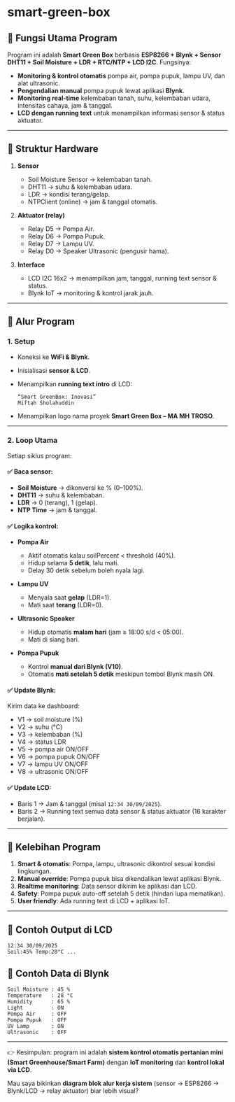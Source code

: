 # smart-green-box

## 🔹 Fungsi Utama Program

Program ini adalah **Smart Green Box** berbasis **ESP8266 + Blynk + Sensor DHT11 + Soil Moisture + LDR + RTC/NTP + LCD I2C**.
Fungsinya:

* **Monitoring & kontrol otomatis** pompa air, pompa pupuk, lampu UV, dan alat ultrasonic.
* **Pengendalian manual** pompa pupuk lewat aplikasi **Blynk**.
* **Monitoring real-time** kelembaban tanah, suhu, kelembaban udara, intensitas cahaya, jam & tanggal.
* **LCD dengan running text** untuk menampilkan informasi sensor & status aktuator.

---

## 🔹 Struktur Hardware

1. **Sensor**

   * Soil Moisture Sensor → kelembaban tanah.
   * DHT11 → suhu & kelembaban udara.
   * LDR → kondisi terang/gelap.
   * NTPClient (online) → jam & tanggal otomatis.

2. **Aktuator (relay)**

   * Relay D5 → Pompa Air.
   * Relay D6 → Pompa Pupuk.
   * Relay D7 → Lampu UV.
   * Relay D0 → Speaker Ultrasonic (pengusir hama).

3. **Interface**

   * LCD I2C 16x2 → menampilkan jam, tanggal, running text sensor & status.
   * Blynk IoT → monitoring & kontrol jarak jauh.

---

## 🔹 Alur Program

### 1. Setup

* Koneksi ke **WiFi & Blynk**.
* Inisialisasi **sensor & LCD**.
* Menampilkan **running text intro** di LCD:

  ```
  “Smart GreenBox: Inovasi”
  Miftah Sholahuddin
  ```
* Menampilkan logo nama proyek **Smart Green Box – MA MH TROSO**.

---

### 2. Loop Utama

Setiap siklus program:

#### ✅ Baca sensor:

* **Soil Moisture** → dikonversi ke % (0–100%).
* **DHT11** → suhu & kelembaban.
* **LDR** → 0 (terang), 1 (gelap).
* **NTP Time** → jam & tanggal.

#### ✅ Logika kontrol:

* **Pompa Air**

  * Aktif otomatis kalau soilPercent < threshold (40%).
  * Hidup selama **5 detik**, lalu mati.
  * Delay 30 detik sebelum boleh nyala lagi.

* **Lampu UV**

  * Menyala saat **gelap** (LDR=1).
  * Mati saat **terang** (LDR=0).

* **Ultrasonic Speaker**

  * Hidup otomatis **malam hari** (jam ≥ 18:00 s/d < 05:00).
  * Mati di siang hari.

* **Pompa Pupuk**

  * Kontrol **manual dari Blynk (V10)**.
  * Otomatis **mati setelah 5 detik** meskipun tombol Blynk masih ON.

#### ✅ Update Blynk:

Kirim data ke dashboard:

* V1 → soil moisture (%)
* V2 → suhu (°C)
* V3 → kelembaban (%)
* V4 → status LDR
* V5 → pompa air ON/OFF
* V6 → pompa pupuk ON/OFF
* V7 → lampu UV ON/OFF
* V8 → ultrasonic ON/OFF

#### ✅ Update LCD:

* Baris 1 → Jam & tanggal (misal `12:34 30/09/2025`).
* Baris 2 → Running text semua data sensor & status aktuator (16 karakter berjalan).

---

## 🔹 Kelebihan Program

1. **Smart & otomatis**: Pompa, lampu, ultrasonic dikontrol sesuai kondisi lingkungan.
2. **Manual override**: Pompa pupuk bisa dikendalikan lewat aplikasi Blynk.
3. **Realtime monitoring**: Data sensor dikirim ke aplikasi dan LCD.
4. **Safety**: Pompa pupuk auto-off setelah 5 detik (hindari lupa mematikan).
5. **User friendly**: Ada running text di LCD + aplikasi IoT.

---

## 🔹 Contoh Output di LCD

```
12:34 30/09/2025
Soil:45% Temp:28°C ...
```

## 🔹 Contoh Data di Blynk

```
Soil Moisture : 45 %
Temperature   : 28 °C
Humidity      : 65 %
Light         : ON
Pompa Air     : OFF
Pompa Pupuk   : OFF
UV Lamp       : ON
Ultrasonic    : OFF
```

---

👉 Kesimpulan: program ini adalah **sistem kontrol otomatis pertanian mini (Smart Greenhouse/Smart Farm)** dengan **IoT monitoring** dan **kontrol lokal via LCD**.

Mau saya bikinkan **diagram blok alur kerja sistem** (sensor → ESP8266 → Blynk/LCD → relay aktuator) biar lebih visual?
